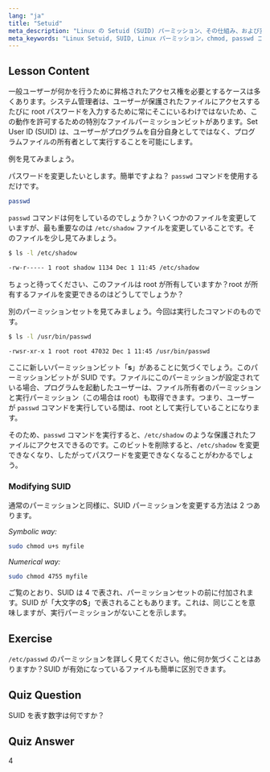 ```yaml
---
lang: "ja"
title: "Setuid"
meta_description: "Linux の Setuid (SUID) パーミッション、その仕組み、および変更方法について学びます。Linux での安全なファイルアクセスにおける SUID を理解します。"
meta_keywords: "Linux Setuid, SUID, Linux パーミッション，chmod, passwd コマンド，Linux セキュリティ，初心者 Linux, Linux チュートリアル"
---
```


## Lesson Content

一般ユーザーが何かを行うために昇格されたアクセス権を必要とするケースは多くあります。システム管理者は、ユーザーが保護されたファイルにアクセスするたびに root パスワードを入力するために常にそこにいるわけではないため、この動作を許可するための特別なファイルパーミッションビットがあります。Set User ID (SUID) は、ユーザーがプログラムを自分自身としてではなく、プログラムファイルの所有者として実行することを可能にします。

例を見てみましょう。

パスワードを変更したいとします。簡単ですよね？ `passwd` コマンドを使用するだけです。

```bash
passwd
```

`passwd` コマンドは何をしているのでしょうか？いくつかのファイルを変更していますが、最も重要なのは `/etc/shadow` ファイルを変更していることです。そのファイルを少し見てみましょう。

```bash
$ ls -l /etc/shadow

-rw-r----- 1 root shadow 1134 Dec 1 11:45 /etc/shadow
```

ちょっと待ってください、このファイルは root が所有していますか？root が所有するファイルを変更できるのはどうしてでしょうか？

別のパーミッションセットを見てみましょう。今回は実行したコマンドのものです。

```bash
$ ls -l /usr/bin/passwd

-rwsr-xr-x 1 root root 47032 Dec 1 11:45 /usr/bin/passwd
```

ここに新しいパーミッションビット「**s**」があることに気づくでしょう。このパーミッションビットが SUID です。ファイルにこのパーミッションが設定されている場合、プログラムを起動したユーザーは、ファイル所有者のパーミッションと実行パーミッション（この場合は root）も取得できます。つまり、ユーザーが `passwd` コマンドを実行している間は、root として実行していることになります。

そのため、`passwd` コマンドを実行すると、`/etc/shadow` のような保護されたファイルにアクセスできるのです。このビットを削除すると、`/etc/shadow` を変更できなくなり、したがってパスワードを変更できなくなることがわかるでしょう。

### Modifying SUID

通常のパーミッションと同様に、SUID パーミッションを変更する方法は 2 つあります。

_Symbolic way:_

```bash
sudo chmod u+s myfile
```

_Numerical way:_

```bash
sudo chmod 4755 myfile
```

ご覧のとおり、SUID は 4 で表され、パーミッションセットの前に付加されます。SUID が「大文字の**S**」で表されることもあります。これは、同じことを意味しますが、実行パーミッションがないことを示します。

## Exercise

`/etc/passwd` のパーミッションを詳しく見てください。他に何か気づくことはありますか？SUID が有効になっているファイルも簡単に区別できます。

## Quiz Question

SUID を表す数字は何ですか？

## Quiz Answer

4
